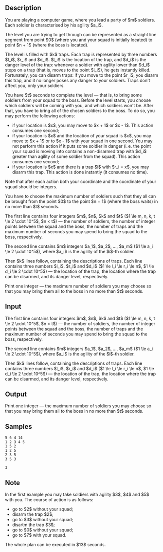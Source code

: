 ## Description

<div><p>You are playing a computer game, where you lead a party of $m$ soldiers. Each soldier is characterised by his agility $a_i$.</p><p>The level you are trying to get through can be represented as a straight line segment from point $0$ (where you and your squad is initially located) to point $n + 1$ (where the boss is located).</p><p>The level is filled with $k$ traps. Each trap is represented by three numbers $l_i$, $r_i$ and $d_i$. $l_i$ is the location of the trap, and $d_i$ is the danger level of the trap: whenever a soldier with agility lower than $d_i$ steps on a trap (that is, moves to the point $l_i$), he gets instantly killed. Fortunately, you can disarm traps: if you move to the point $r_i$, you disarm this trap, and it no longer poses any danger to your soldiers. Traps don't affect you, only your soldiers.</p><p>You have $t$ seconds to complete the level — that is, to bring some soldiers from your squad to the boss. Before the level starts, you choose which soldiers will be coming with you, and which soldiers won't be. After that, you have to bring <span class="tex-font-style-bf">all of the chosen soldiers</span> to the boss. To do so, you may perform the following actions:</p><ul> <li> if your location is $x$, you may move to $x + 1$ or $x - 1$. This action consumes one second; </li><li> if your location is $x$ and the location of your squad is $x$, you may move to $x + 1$ or to $x - 1$ with your squad in one second. You may not perform this action if it puts some soldier in danger (i. e. the point your squad is moving into contains a non-disarmed trap with $d_i$ greater than agility of some soldier from the squad). This action consumes one second; </li><li> if your location is $x$ and there is a trap $i$ with $r_i = x$, you may disarm this trap. This action is done instantly (it consumes no time). </li></ul><p>Note that after each action both your coordinate and the coordinate of your squad should be integers.</p><p>You have to choose the maximum number of soldiers such that they all can be brought from the point $0$ to the point $n + 1$ (where the boss waits) in no more than $t$ seconds.</p></div><div class="input-specification"><p>The first line contains four integers $m$, $n$, $k$ and $t$ ($1 \le m, n, k, t \le 2 \cdot 10^5$, $n &lt; t$) — the number of soldiers, the number of integer points between the squad and the boss, the number of traps and the maximum number of seconds you may spend to bring the squad to the boss, respectively.</p><p>The second line contains $m$ integers $a_1$, $a_2$, ..., $a_m$ ($1 \le a_i \le 2 \cdot 10^5$), where $a_i$ is the agility of the $i$-th soldier.</p><p>Then $k$ lines follow, containing the descriptions of traps. Each line contains three numbers $l_i$, $r_i$ and $d_i$ ($1 \le l_i \le r_i \le n$, $1 \le d_i \le 2 \cdot 10^5$) — the location of the trap, the location where the trap can be disarmed, and its danger level, respectively.</p></div><div class="output-specification"><p>Print one integer — the maximum number of soldiers you may choose so that you may bring them all to the boss in no more than $t$ seconds.</p></div>

## Input

<p>The first line contains four integers $m$, $n$, $k$ and $t$ ($1 \le m, n, k, t \le 2 \cdot 10^5$, $n &lt; t$) — the number of soldiers, the number of integer points between the squad and the boss, the number of traps and the maximum number of seconds you may spend to bring the squad to the boss, respectively.</p><p>The second line contains $m$ integers $a_1$, $a_2$, ..., $a_m$ ($1 \le a_i \le 2 \cdot 10^5$), where $a_i$ is the agility of the $i$-th soldier.</p><p>Then $k$ lines follow, containing the descriptions of traps. Each line contains three numbers $l_i$, $r_i$ and $d_i$ ($1 \le l_i \le r_i \le n$, $1 \le d_i \le 2 \cdot 10^5$) — the location of the trap, the location where the trap can be disarmed, and its danger level, respectively.</p>

## Output

<p>Print one integer — the maximum number of soldiers you may choose so that you may bring them all to the boss in no more than $t$ seconds.</p>

## Samples

```input1
5 6 4 14
1 2 3 4 5
1 5 2
1 2 5
2 3 5
3 5 3
```

```output1
3
```




## Note

<p>In the first example you may take soldiers with agility $3$, $4$ and $5$ with you. The course of action is as follows:</p><ul> <li> go to $2$ without your squad; </li><li> disarm the trap $2$; </li><li> go to $3$ without your squad; </li><li> disartm the trap $3$; </li><li> go to $0$ without your squad; </li><li> go to $7$ with your squad. </li></ul><p>The whole plan can be executed in $13$ seconds.</p>

